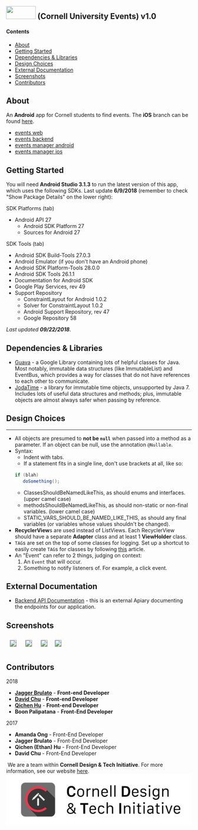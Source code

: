 ## <img src="https://raw.githubusercontent.com/cornell-dti/events-manager-android/master/cue_text_red.png" width="80" height="35"> (Cornell University Events) v1.0
#### Contents
  - [About](#about)
  - [Getting Started](#getting-started)
  - [Dependencies & Libraries](#dependencies--libraries)
  - [Design Choices](#design-choices)
  - [External Documentation](#external-documentation)
  - [Screenshots](#screenshots)
  - [Contributors](#contributors)
​
## About
An **Android** app for Cornell students to find events. The **iOS** branch can be found [here](https://github.com/cornell-dti/events-manager-ios).
- [events web](https://github.com/cornell-dti/events-site)
- [events backend](https://github.com/cornell-dti/events-backend)
- [events manager android](https://github.com/cornell-dti/events-manager-android)
- [events manager ios](https://github.com/cornell-dti/events-manager-ios)
​
## Getting Started
You will need **Android Studio 3.1.3** to run the latest version of this app, which uses the following SDKs. Last update **6/9/2018** (remember to check "Show Package Details" on the lower right):

SDK Platforms (tab)
 * Android API 27
   * Android SDK Platform 27
   * Sources for Android 27

SDK Tools (tab)
 * Android SDK Build-Tools 27.0.3
 * Android Emulator (if you don't have an Android phone)
 * Android SDK Platform-Tools 28.0.0
 * Android SDK Tools 26.1.1
 * Documentation for Android SDK
 * Google Play Services, rev 49
 * Support Repository
   * ConstraintLayout for Android 1.0.2
   * Solver for ConstraintLayout 1.0.2
   * Android Support Repository, rev 47
   * Google Repository 58
 
_Last updated **09/22/2018**_.
​
## Dependencies & Libraries
 * <a href="https://github.com/google/guava">Guava</a> - a Google Library containing lots of helpful classes for Java. Most notably, immutable data structures (like ImmutableList) and EventBus, which provides a way for classes that do not have references to each other to communicate.
 * <a href="https://github.com/dlew/joda-time-android">JodaTime</a> - a library for immutable time objects, unsupported by Java 7. Includes lots of useful data structures and methods; plus, immutable objects are almost always safer when passing by reference.
 
## Design Choices
------
 * All objects are presumed to **not be <code>null</code>** when passed into a method as a parameter. If an object can be null, use the annotation <code>@Nullable</code>.
 * Syntax:
   * Indent with tabs.
   * If a statement fits in a single line, don't use brackets at all, like so:
   ```java
   if (blah)
      doSomething();
   ```
   * ClassesShouldBeNamedLikeThis, as should enums and interfaces. (upper camel case)
   * methodsShouldBeNamedLikeThis, as should non-static or non-final variables. (lower camel case)
   * STATIC_VARS_SHOULD_BE_NAMED_LIKE_THIS, as should any final variables (or variables whose values shouldn't be changed).
 * **RecyclerView**s are used instead of ListViews. Each RecyclerView should have a separate **Adapter** class and at least 1 **ViewHolder** class.
 * <code>TAG</code>s are set on the top of some classes for logging. Set up a shortcut to easily create <code>TAG</code>s for classes by following <a href="https://stackoverflow.com/a/29378779/4028758">this</a> article.
 * An "Event" can refer to 2 things, judging on context:
   1. An <code>Event</code> that will occur.
   2. Something to notify listeners of. For example, a click event.
 
 
## External Documentation
* [Backend API Documentation](https://cuevents.docs.apiary.io/#) - this is an external Apiary documenting the endpoints for our application.
​
## Screenshots
​
<img src="https://raw.githubusercontent.com/cornell-dti/events-manager-android/master/screenshots/cue_home.JPG" width="250px" style="margin: 10px; border: 1px rgba(0,0,0,0.4) solid;"> <img src="https://raw.githubusercontent.com/cornell-dti/events-manager-android/master/screenshots/cue_suggested.JPG" width="250px" style="margin: 10px; border: 1px rgba(0,0,0,0.4) solid;"> <img src="https://raw.githubusercontent.com/cornell-dti/events-manager-android/master/screenshots/cue_personal.JPG" width="250px" style="margin: 10px; border: 1px rgba(0,0,0,0.4) solid;"><img src="https://raw.githubusercontent.com/cornell-dti/events-manager-android/master/screenshots/cue_event.JPG" width="250px" style="margin: 10px; border: 1px rgba(0,0,0,0.4) solid;">
​
## Contributors
2018
 * **[Jagger Brulato](https://github.com/JBoss925)** - **Front-end Developer**
 * **[David Chu](https://github.com/cornell-dti/events-site/commits?author=davidchuyayah)** - **Front-end Developer**
 * **[Qichen Hu](https://github.com/wsjnohyeah)** - **Front-end Developer**
 * **Boon Palipatana** - **Front-End Developer**
 
2017
 * **Amanda Ong** - Front-End Developer
 * **Jagger Brulato** - Front-End Developer
 * **Qichen (Ethan) Hu** - Front-End Developer
 * **David Chu** - Front-End Developer

​
We are a team within **Cornell Design & Tech Initiative**. For more information, see our website [here](https://cornelldti.org/).
<img src="https://raw.githubusercontent.com/cornell-dti/design/master/Branding/Wordmark/Dark%20Text/Transparent/Wordmark-Dark%20Text-Transparent%403x.png">
